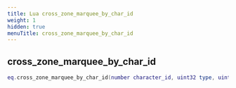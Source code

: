 ```yaml
---
title: Lua cross_zone_marquee_by_char_id
weight: 1
hidden: true
menuTitle: cross_zone_marquee_by_char_id
---
```

## cross_zone_marquee_by_char_id
```lua
eq.cross_zone_marquee_by_char_id(number character_id, uint32 type, uint32 priority, uint32 fade_in, uint32 fade_out, uint32 duration, const char *message) -- void
```